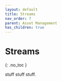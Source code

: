 ```yaml
---
layout: default
title: Streams
nav_order: 7
parent: Asset Management
has_children: true
---
```


# Streams
{: .no_toc }

stuff stuff stuff.
